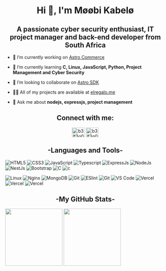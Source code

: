 <h1 align="center">Hi 👋, I'm Møøbi Kabelø</h1>
<h2 align="center">A passionate cyber security enthusiast, IT project manager and back-end developer from South Africa</h2>

- 🔭 I’m currently working on [Astro Commerce](https://github.com/b3lf3g0r/astro-commerce)

- 🌱 I’m currently learning **C, Linux, JavaScript, Python, Project Management and Cyber Security**

- 👯 I’m looking to collaborate on [Astro SDK](https://github.com/Afridek/astro-sdk)

- 👨‍💻 All of my projects are available at [elregalo.me](https://github.com/b3lf3g0r)

- 💬 Ask me about **nodejs, expressjs, project management**

<h2 align="center">Connect with me:</h2>
<p align="center">
<a href="https://instagram.com/b3lf3g0r" target="blank"><img align="center" src="https://raw.githubusercontent.com/rahuldkjain/github-profile-readme-generator/master/src/images/icons/Social/instagram.svg" alt="b3lf3g0r" height="30" width="40" /></a>
<a href="https://www.hackerrank.com/giftmoobi" target="blank"><img align="center" src="https://raw.githubusercontent.com/rahuldkjain/github-profile-readme-generator/master/src/images/icons/Social/hackerrank.svg" alt="b3lf3g0r" height="30" width="40" /></a>
</p>

<h2 align="center">-Languages and Tools-</h2>

![HTML5](https://img.shields.io/badge/-HTML5-%23E44D27?style=flat-square&logo=html5&logoColor=ffffff)
![CSS3](https://img.shields.io/badge/-CSS3-%231572B6?style=flat-square&logo=css3)
![JavaScript](https://img.shields.io/badge/-JavaScript-%23F7DF1C?style=flat-square&logo=javascript&logoColor=000000&labelColor=%23F7DF1C&color=%23FFCE5A)
![Typescript](https://img.shields.io/badge/-typescript-%2300C7B7?style=flat-square&logo=typescript&logoColor=ffffff)
![ExpressJs](https://img.shields.io/badge/-ExpressJs-215732?style=flat-square&logo=express&logoColor=white)
![NodeJs](https://img.shields.io/badge/-NodeJs-%232c3e50?style=flat-square&logo=nodedotjs)
![NestJs](https://img.shields.io/badge/-Nest.js-%23E44D27?style=flat-square&logo=nestjs)
![Bootstrap](https://img.shields.io/badge/-Bootstrap-%231d365d?style=flat-square&logo=bootstrap&logoColor=ffffff)
![C](https://img.shields.io/badge/-%231572B6?style=flat-square&logo=c)
![c](https://img.shields.io/badge/-%23E44D27?style=flat-square&logo=cplusplus&logoColor=ffffff)

![Linux](https://img.shields.io/badge/-Linux-%23ffffff?style=flat-square&logo=linux&logoColor=000)
![Nginx](https://img.shields.io/badge/-Nginx-%232C3A42?style=flat-square&logo=nginx&logoColor=215732)
![MongoDB](https://img.shields.io/badge/-MongoDB-%215732?style=flat-square&logo=mongodb&logoColor=fff)
![Git](https://img.shields.io/badge/-Git-%23ffffff?style=flat-square&logo=redis&logoColor=%ffffff)
![ESlint](https://img.shields.io/badge/-ESLint-%234B32C3?style=flat-square&logo=eslint)
![Git](https://img.shields.io/badge/-Git-%23F05032?style=flat-square&logo=git&logoColor=%23ffffff)
![VS Code](https://img.shields.io/badge/-VSCode-%23007ACC?style=flat-square&logo=visual-studio-code)
![Vercel](https://img.shields.io/badge/-Vercel-%23ffffff?style=flat-square&logo=vercel&logoColor=000000)
![Vercel](https://img.shields.io/badge/-GoogleCloud-%23E44D27?style=flat-square&logo=googlecloud&logoColor=215732?)
![Vercel](https://img.shields.io/badge/-circleCi-%23000000?style=flat-square&logo=circleci&logoColor=215732?)

<h2 align="center">-My GitHub Stats-</h2>
<p>
  <img height="180em" src="https://github-readme-stats.vercel.app/api?username=b3lf3g0r&show_icons=true&locale=en" />
  <img height="180em" src="https://github-readme-stats.vercel.app/api/top-langs?username=b3lf3g0r&show_icons=true&locale=en&layout=compact"/>
</p>
